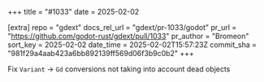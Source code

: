 +++
title = "#1033"
date = 2025-02-02

[extra]
repo = "gdext"
docs_rel_url = "gdext/pr-1033/godot"
pr_url = "https://github.com/godot-rust/gdext/pull/1033"
pr_author = "Bromeon"
sort_key = 2025-02-02
date_time = 2025-02-02T15:57:23Z
commit_sha = "981f29a4aab423a6bb892139ff569d06f3b9c0b2"
+++

Fix `Variant` -> `Gd` conversions not taking into account dead objects
